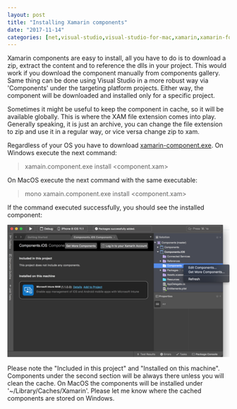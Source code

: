 ```yaml
---
layout: post
title: "Installing Xamarin components"
date: "2017-11-14"
categories: [net,visual-studio,visual-studio-for-mac,xamarin,xamarin-forms]
---
```


Xamarin components are easy to install, all you have to do is to download a zip, extract the content and to reference the dlls in your project. This would work if you download the component manually from components gallery. Same thing can be done using Visual Studio in a more robust way via 'Components' under the targeting platform projects. Either way, the component will be downloaded and installed only for a specific project.

Sometimes it might be useful to keep the component in cache, so it will be available globally. This is where the XAM file extension comes into play. Generally speaking, it is just an archive, you can change the file extension to zip and use it in a regular way, or vice versa change zip to xam.

Regardless of your OS you have to download [xamarin-component.exe](https://components.xamarin.com/submit/xpkg). On Windows execute the next command:

> xamain.component.exe install <component.xam>

On MacOS execute the next command with the same executable:

> mono xamain.component.exe install <component.xam>

If the command executed successfully, you should see the installed component:

![](/images/2017-11-14-installing-xamarin-components/1.png)

Please note the "Included in this project" and "Installed on this machine". Components under the second section will be always there unless you will clean the cache. On MacOS the components will be installed under '~/Library/Caches/Xamarin'. Please let me know where the cached components are stored on Windows.
